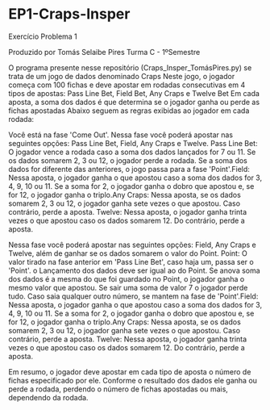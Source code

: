 # EP1-Craps-Insper
Exercício Problema 1

Produzido por Tomás Selaibe Pires Turma C - 1ºSemestre

O programa presente nesse repositório (Craps_Insper_TomásPires.py) se trata de um jogo de dados denominado Craps
Neste jogo, o jogador começa com 100 fichas e deve apostar em rodadas consecutivas em 4 tipos de apostas: Pass Line Bet, Field Bet, Any Craps e Twelve Bet
Em cada aposta, a soma dos dados é que determina se o jogador ganha ou perde as fichas apostadas
Abaixo seguem as regras exibidas ao jogador em cada rodada:

Você está na fase 'Come Out'. Nessa fase você poderá apostar nas seguintes opções: Pass Line Bet, Field, Any Craps e Twelve. Pass Line Bet: O jogador vence a rodada caso a soma dos dados lançados for 7 ou 11. Se os dados somarem 2, 3 ou 12, o jogador perde a rodada. Se a soma dos dados for diferente das anteriores, o jogo passa para a fase 'Point'.Field: Nessa aposta, o jogador ganha o que apostou caso a soma dos dados for 3, 4, 9, 10 ou 11. Se a soma for 2, o jogador ganha o dobro que apostou e, se for 12, o jogador ganha o triplo.Any Craps: Nessa aposta, se os dados somarem 2, 3 ou 12, o jogador ganha sete vezes o que apostou. Caso contrário, perde a aposta. Twelve: Nessa aposta, o jogador ganha trinta vezes o que apostou caso os dados somarem 12. Do contrário, perde a aposta.

Nessa fase você poderá apostar nas seguintes opções: Field, Any Craps e Twelve, além de ganhar se os dados somarem o valor do Point. Point: O valor tirado na fase anterior em 'Pass Line Bet', caso haja um, passa ser o 'Point'. o Lançamento dos dados deve ser igual ao do Point. Se anova soma dos dados é a mesma do que foi guardado no Point, o jogador ganha o mesmo valor que apostou. Se sair uma soma de valor 7 o jogador perde tudo. Caso saia qualquer outro número, se mantem na fase de 'Point'.Field: Nessa aposta, o jogador ganha o que apostou caso a soma dos dados for 3, 4, 9, 10 ou 11. Se a soma for 2, o jogador ganha o dobro que apostou e, se for 12, o jogador ganha o triplo.Any Craps: Nessa aposta, se os dados somarem 2, 3 ou 12, o jogador ganha sete vezes o que apostou. Caso contrário, perde a aposta. Twelve: Nessa aposta, o jogador ganha trinta vezes o que apostou caso os dados somarem 12. Do contrário, perde a aposta.

Em resumo, o jogador deve apostar em cada tipo de aposta o número de fichas especificado por ele. Conforme o resultado dos dados ele ganha ou perde a rodada, perdendo o número de fichas apostadas ou mais, dependendo da rodada.
